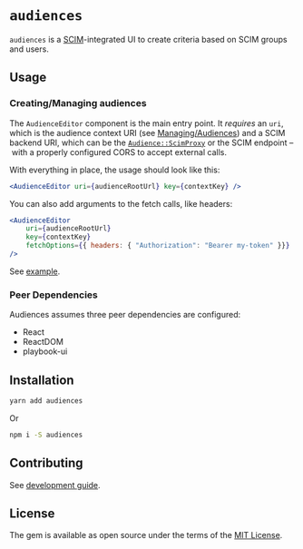 # `audiences`

`audiences` is a [SCIM](https://datatracker.ietf.org/doc/html/rfc7644)-integrated UI to create criteria based on SCIM groups and users.

## Usage

### Creating/Managing audiences

The `AudienceEditor` component is the main entry point. It _requires_ an `uri`, which is the audience context URI (see [Managing/Audiences](../../audiences/docs/README.md#creatingmanaging-audiences)) and a SCIM backend URI, which can be the [`Audience::ScimProxy`](../../audiences/docs/README.md#configuring-the-scim-proxy) or the SCIM endpoint – with a properly configured CORS to accept external calls.

With everything in place, the usage should look like this:

```jsx
<AudienceEditor uri={audienceRootUrl} key={contextKey} />
```

You can also add arguments to the fetch calls, like headers:

```jsx
<AudienceEditor
    uri={audienceRootUrl}
    key={contextKey}
    fetchOptions={{ headers: { "Authorization": "Bearer my-token" }}}
/>
```

See [example](../src/example.tsx).

### Peer Dependencies

Audiences assumes three peer dependencies are configured:

- React
- ReactDOM
- playbook-ui

## Installation

```bash
yarn add audiences
```

Or

```bash
npm i -S audiences
```

## Contributing

See [development guide](../../docs/development.md).

## License

The gem is available as open source under the terms of the [MIT License](https://opensource.org/licenses/MIT).
